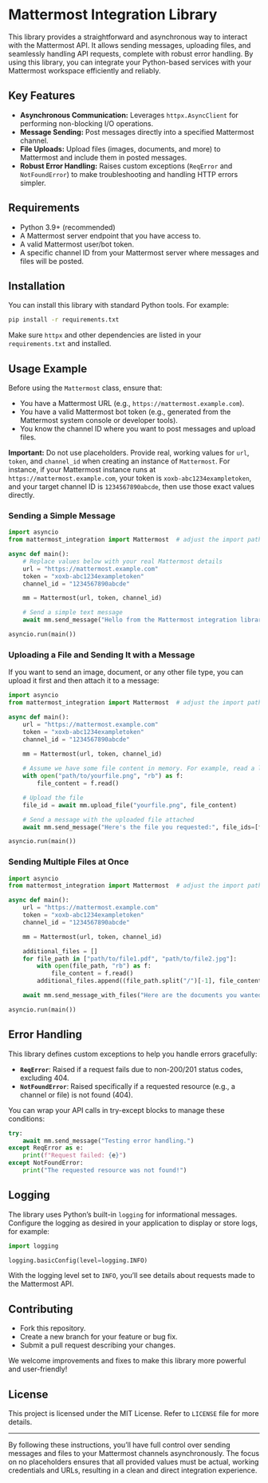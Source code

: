 # Mattermost Integration Library

This library provides a straightforward and asynchronous way to interact with the Mattermost API. It allows sending messages, uploading files, and seamlessly handling API requests, complete with robust error handling. By using this library, you can integrate your Python-based services with your Mattermost workspace efficiently and reliably.

## Key Features

- **Asynchronous Communication:** Leverages `httpx.AsyncClient` for performing non-blocking I/O operations.
- **Message Sending:** Post messages directly into a specified Mattermost channel.
- **File Uploads:** Upload files (images, documents, and more) to Mattermost and include them in posted messages.
- **Robust Error Handling:** Raises custom exceptions (`ReqError` and `NotFoundError`) to make troubleshooting and handling HTTP errors simpler.

## Requirements

- Python 3.9+ (recommended)
- A Mattermost server endpoint that you have access to.
- A valid Mattermost user/bot token.
- A specific channel ID from your Mattermost server where messages and files will be posted.

## Installation

You can install this library with standard Python tools. For example:

```bash
pip install -r requirements.txt
```

Make sure `httpx` and other dependencies are listed in your `requirements.txt` and installed.

## Usage Example

Before using the `Mattermost` class, ensure that:
- You have a Mattermost URL (e.g., `https://mattermost.example.com`).
- You have a valid Mattermost bot token (e.g., generated from the Mattermost system console or developer tools).
- You know the channel ID where you want to post messages and upload files.

**Important:** Do not use placeholders. Provide real, working values for `url`, `token`, and `channel_id` when creating an instance of `Mattermost`. For instance, if your Mattermost instance runs at `https://mattermost.example.com`, your token is `xoxb-abc1234exampletoken`, and your target channel ID is `1234567890abcde`, then use those exact values directly.

### Sending a Simple Message

```python
import asyncio
from mattermost_integration import Mattermost  # adjust the import path as needed

async def main():
    # Replace values below with your real Mattermost details
    url = "https://mattermost.example.com"
    token = "xoxb-abc1234exampletoken"
    channel_id = "1234567890abcde"

    mm = Mattermost(url, token, channel_id)

    # Send a simple text message
    await mm.send_message("Hello from the Mattermost integration library!")

asyncio.run(main())
```

### Uploading a File and Sending It with a Message

If you want to send an image, document, or any other file type, you can upload it first and then attach it to a message:

```python
import asyncio
from mattermost_integration import Mattermost  # adjust the import path as needed

async def main():
    url = "https://mattermost.example.com"
    token = "xoxb-abc1234exampletoken"
    channel_id = "1234567890abcde"
    
    mm = Mattermost(url, token, channel_id)

    # Assume we have some file content in memory. For example, read a local file:
    with open("path/to/yourfile.png", "rb") as f:
        file_content = f.read()

    # Upload the file
    file_id = await mm.upload_file("yourfile.png", file_content)

    # Send a message with the uploaded file attached
    await mm.send_message("Here's the file you requested:", file_ids=[file_id])

asyncio.run(main())
```

### Sending Multiple Files at Once

```python
import asyncio
from mattermost_integration import Mattermost  # adjust the import path as needed

async def main():
    url = "https://mattermost.example.com"
    token = "xoxb-abc1234exampletoken"
    channel_id = "1234567890abcde"

    mm = Mattermost(url, token, channel_id)

    additional_files = []
    for file_path in ["path/to/file1.pdf", "path/to/file2.jpg"]:
        with open(file_path, "rb") as f:
            file_content = f.read()
        additional_files.append((file_path.split("/")[-1], file_content))

    await mm.send_message_with_files("Here are the documents you wanted.", additional_files)

asyncio.run(main())
```

## Error Handling

This library defines custom exceptions to help you handle errors gracefully:

- **`ReqError`**: Raised if a request fails due to non-200/201 status codes, excluding 404.
- **`NotFoundError`**: Raised specifically if a requested resource (e.g., a channel or file) is not found (404).

You can wrap your API calls in try-except blocks to manage these conditions:

```python
try:
    await mm.send_message("Testing error handling.")
except ReqError as e:
    print(f"Request failed: {e}")
except NotFoundError:
    print("The requested resource was not found!")
```

## Logging

The library uses Python’s built-in `logging` for informational messages. Configure the logging as desired in your application to display or store logs, for example:

```python
import logging

logging.basicConfig(level=logging.INFO)
```

With the logging level set to `INFO`, you’ll see details about requests made to the Mattermost API.

## Contributing

- Fork this repository.
- Create a new branch for your feature or bug fix.
- Submit a pull request describing your changes.

We welcome improvements and fixes to make this library more powerful and user-friendly!

## License

This project is licensed under the MIT License. Refer to `LICENSE` file for more details.

---

By following these instructions, you’ll have full control over sending messages and files to your Mattermost channels asynchronously. The focus on no placeholders ensures that all provided values must be actual, working credentials and URLs, resulting in a clean and direct integration experience.